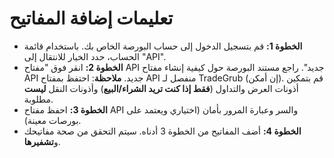 # **تعليمات إضافة المفاتيح**
- **الخطوة 1:** قم بتسجيل الدخول إلى حساب البورصة الخاص بك. باستخدام قائمة الحساب، حدد الخيار للانتقال إلى "API".
- **الخطوة 2:** انقر فوق "مفتاح API جديد". راجع مستند البورصة حول كيفية إنشاء مفتاح API جديد.
**ملاحظة**: احتفظ بمفتاح API منفصل لـ TradeGrub (إن أمكن). قم بتمكين أذونات العرض والتداول (**فقط إذا كنت تريد الشراء/البيع**) وأذونات النقل **ليست** مطلوبة.
- **الخطوة 3:** احفظ مفتاح API والسر وعبارة المرور بأمان (اختياري ويعتمد على بورصات معينة).
- **الخطوة 4:** أضف المفاتيح من الخطوة 3 أدناه. سيتم التحقق من صحة مفاتيحك و**تشفيرها**.

